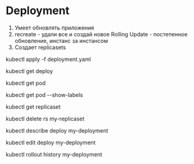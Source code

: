 # Deployment

1. Умеет обновлять приложения
2. recreate - удали все и создай новое
   Rolling Update - постепенное обновление, инстанс за инстансом
3. Создает replicasets

<!-- Разворачиваем deployment -->

kubectl apply -f deployment.yaml

<!-- Просматриваем deployment -->

kubectl get deploy

<!-- Просматриваем pod -->

kubectl get pod

<!-- Показать поды и IP -->

kubectl get pod --show-labels

<!-- Просмотр наших реплик -->

kubectl get replicaset

<!-- Удаление наших реплик -->

kubectl delete rs my-replicaset

<!-- Удаляя репликасеты мы удаляем поды -->

<!-- Проверим настройки deploy -->

kubectl describe deploy my-deployment

<!-- Изменение настроек -->

kubectl edit deploy my-deployment

<!-- Можем изменить на лету версию -->

<!-- Проверка истории -->

kubectl rollout history my-deployment

